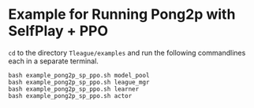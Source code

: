 # Example for Running Pong2p with SelfPlay + PPO
`cd` to the directory `Tleague/examples` and run the following commandlines each in a separate terminal.
```Shell
bash example_pong2p_sp_ppo.sh model_pool
bash example_pong2p_sp_ppo.sh league_mgr
bash example_pong2p_sp_ppo.sh learner
bash example_pong2p_sp_ppo.sh actor
```